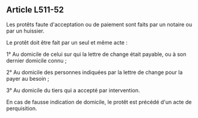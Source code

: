 Article L511-52
----
Les protêts faute d'acceptation ou de paiement sont faits par un notaire ou par
un huissier.

Le protêt doit être fait par un seul et même acte :

1° Au domicile de celui sur qui la lettre de change était payable, ou à son
dernier domicile connu ;

2° Au domicile des personnes indiquées par la lettre de change pour la payer au
besoin ;

3° Au domicile du tiers qui a accepté par intervention.

En cas de fausse indication de domicile, le protêt est précédé d'un acte de
perquisition.
